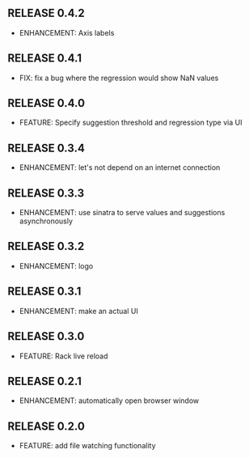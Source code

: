 ## RELEASE 0.4.2

* ENHANCEMENT: Axis labels

## RELEASE 0.4.1

* FIX: fix a bug where the regression would show NaN values

## RELEASE 0.4.0

* FEATURE: Specify suggestion threshold and regression type via UI

## RELEASE 0.3.4

* ENHANCEMENT: let's not depend on an internet connection

## RELEASE 0.3.3

* ENHANCEMENT: use sinatra to serve values and suggestions asynchronously

## RELEASE 0.3.2

* ENHANCEMENT: logo

## RELEASE 0.3.1

* ENHANCEMENT: make an actual UI

## RELEASE 0.3.0

* FEATURE: Rack live reload

## RELEASE 0.2.1

* ENHANCEMENT: automatically open browser window

## RELEASE 0.2.0

* FEATURE: add file watching functionality
